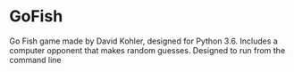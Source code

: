 # GoFish
Go Fish game made by David Kohler, designed for Python 3.6. Includes a computer opponent that makes random guesses. Designed 
to run from the command line
